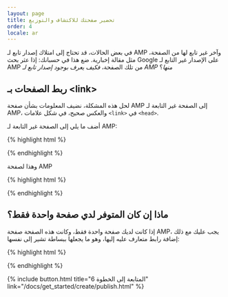 ```yaml
---
layout: page
title: تحضير صفحتك للاكتشاف والتوزيع
order: 4
locale: ar
---
```


في بعض الحالات، قد تحتاج إلى امتلاك إصدار تابع لـ AMP وآخر غير تابع لها من الصفحة، مثل مقالة إخبارية. ضع هذا في حسبانك: إذا عثر بحث Google على الإصدار غير التابع لـ AMP من تلك الصفحة، *فكيف يعرف بوجود إصدار تابع لـ AMP منها*؟

## ربط الصفحات بـ &lt;link>

لحل هذه المشكلة، نضيف المعلومات بشأن صفحة AMP إلى الصفحة غير التابعة لـ AMP، والعكس صحيح، في شكل علامات `<link>` في `<head>`.

أضف ما يلي إلى الصفحة غير التابعة لـ AMP:

{% highlight html %}
<link rel="amphtml" href="https://www.example.com/url/to/amp/document.html">
{% endhighlight %}

وهذا لصفحة AMP

{% highlight html %}
<link rel="canonical" href="https://www.example.com/url/to/full/document.html">
{% endhighlight %}

## ماذا إن كان المتوفر لدي صفحة واحدة فقط؟

إذا كانت لديك صفحة واحدة فقط، وكانت هذه الصفحة صفحة AMP، يجب عليك مع ذلك إضافة رابط متعارف عليه إليها، وهو ما يجعلها ببساطة تشير إلى نفسها:

{% highlight html %}
<link rel="canonical" href="https://www.example.com/url/to/amp/document.html">
{% endhighlight %}

{% include button.html title="المتابعة إلى الخطوة 6" link="/docs/get_started/create/publish.html" %}
